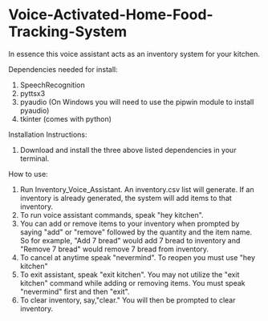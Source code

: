 # Voice-Activated-Home-Food-Tracking-System #
In essence this voice assistant acts as an inventory system for your kitchen.
 
Dependencies needed for install: 
1. SpeechRecognition 
2. pyttsx3
3. pyaudio (On Windows you will need to use the pipwin module to install pyaudio)
4. tkinter (comes with python)

Installation Instructions:
1. Download and install the three above listed dependencies in your terminal.

How to use:
1. Run Inventory_Voice_Assistant. An inventory.csv list will generate. If an inventory is already generated, the system will add items to that inventory.
2. To run voice assistant commands, speak "hey kitchen".
3. You can add or remove items to your inventory when prompted by saying "add" or "remove" followed by the quantity and the item name. So for example, "Add 7 bread" would add 7 bread to inventory and "Remove 7 bread" would remove 7 bread from inventory.
4. To cancel at anytime speak "nevermind". To reopen you must use "hey kitchen"
5. To exit assistant, speak "exit kitchen". You may not utilize the "exit kitchen" command while adding or removing items. You must speak "nevermind" first and then "exit".
6. To clear inventory, say,"clear." You will then be prompted to clear inventory.